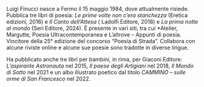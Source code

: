 Luigi Finucci nasce a Fermo il 15 maggio 1984, dove attualmente risiede.
Pubblica tre libri di poesia: *Le prime volte non c’era stanchezza* (Eretica edizioni, 2016) e
*Il Canto dell’Attesa* ( Ladolfi Editore, 2018) e *La prima notte al mondo* (Seri Editore,
2024).
È presente in vari siti, tra cui *Atelier, Margutte, Poesia Ultracontemporanea e L’altrove – Appunti di poesia.  
Vincitore della 25° edizione del concorso “Poesia di Strada”. Collabora con alcune riviste online e alcune sue poesie sono tradotte in diverse lingue.

Ha pubblicato anche tre libri per bambini, in rima, per Giaconi Editore: *L’aspirante
Astronauta* nel 2015, *Il paese degli Artigiani* nel 2018, *Il Mondo di Sotto* nel 2021 e un
albo illustrato poetico dal titolo *CAMMINO – sulle orme di San Francesco* nel 2022.
